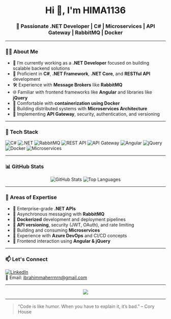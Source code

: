 <h1 align="center">Hi 👋, I'm HIMA1136</h1>
<h3 align="center">🚀 Passionate .NET Developer | C# | Microservices | API Gateway | RabbitMQ | Docker</h3>

---

### 🧑‍💻 About Me

- 🔭 I’m currently working as a **.NET Developer** focused on building scalable backend solutions
- 💼 Proficient in **C#**, **.NET Framework**, **.NET Core**, and **RESTful API** development
- 🛠️ Experience with **Message Brokers** like **RabbitMQ**
- 🌐 Familiar with frontend frameworks like **Angular** and libraries like **jQuery**
- 🐳 Comfortable with **containerization using Docker**
- 🧰 Building distributed systems with **Microservices Architecture**
- 🔌 Implementing **API Gateway**, security, authentication, and versioning

---

### 🧰 Tech Stack

![C#](https://img.shields.io/badge/C%23-%23239120.svg?style=for-the-badge&logo=c-sharp&logoColor=white)
![.NET](https://img.shields.io/badge/.NET-512BD4?style=for-the-badge&logo=dotnet&logoColor=white)
![RabbitMQ](https://img.shields.io/badge/RabbitMQ-FF6600?style=for-the-badge&logo=rabbitmq&logoColor=white)
![REST API](https://img.shields.io/badge/REST%20API-00599C?style=for-the-badge&logo=rest&logoColor=white)
![API Gateway](https://img.shields.io/badge/API%20Gateway-0052CC?style=for-the-badge&logo=apigee&logoColor=white)
![Angular](https://img.shields.io/badge/Angular-DD0031?style=for-the-badge&logo=angular&logoColor=white)
![jQuery](https://img.shields.io/badge/jQuery-0769AD?style=for-the-badge&logo=jquery&logoColor=white)
![Docker](https://img.shields.io/badge/Docker-2496ED?style=for-the-badge&logo=docker&logoColor=white)
![Microservices](https://img.shields.io/badge/Microservices-764ABC?style=for-the-badge&logo=amazonaws&logoColor=white)

---

### 📊 GitHub Stats

<p align="center">
  <img src="https://github-readme-stats.vercel.app/api?username=HIMA1136&show_icons=true&theme=tokyonight" alt="GitHub Stats" />
  <img src="https://github-readme-stats.vercel.app/api/top-langs/?username=HIMA1136&layout=compact&theme=tokyonight" alt="Top Languages" />
</p>

---

### 🧠 Areas of Expertise

- 🔹 Enterprise-grade **.NET APIs**
- 🔹 Asynchronous messaging with **RabbitMQ**
- 🔹 **Dockerized** development and deployment pipelines
- 🔹 **API versioning**, security (JWT, OAuth), and rate limiting
- 🔹 Building and consuming **Microservices**
- 🔹 Experience with **Azure DevOps** and CI/CD concepts
- 🔹 Frontend interaction using **Angular & jQuery**

---

### 📫 Let's Connect

[![LinkedIn](https://img.shields.io/badge/LinkedIn-blue?style=for-the-badge&logo=linkedin&logoColor=white)](https://www.linkedin.com/in/YOUR-LINK-HERE)  
📧 Email: ibrahimmaherrnrn@gmail.com

---

<p align="center">
  <img src="https://github-profile-trophy.vercel.app/?username=HIMA1136&theme=onedark" />
</p>

---

> “Code is like humor. When you have to explain it, it’s bad.” – Cory House

